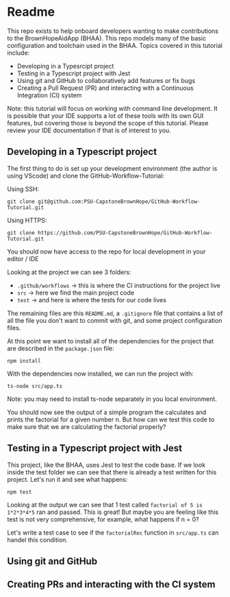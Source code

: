 # Readme

This repo exists to help onboard developers wanting to make contributions to the BrownHopeAidApp (BHAA). This repo models many of the basic configuration and toolchain used in the BHAA. Topics covered in this tutorial include:

- Developing in a Typesrcipt project
- Testing in a Typescript project with Jest
- Using git and GitHub to collaboratively add features or fix bugs
- Creating a Pull Request (PR) and interacting with a Continuous Integration (CI) system

Note: this tutorial will focus on working with command line development. It is possible that your IDE supports a lot of these tools with its own GUI features, but covering those is beyond the scope of this tutorial. Please review your IDE documentation if that is of interest to you. 
  
## Developing in a Typescript project

The first thing to do is set up your development environment (the author is using VScode) and clone the GitHub-Workflow-Tutorial:

Using SSH:
```
git clone git@github.com:PSU-CapstoneBrownHope/GitHub-Workflow-Tutorial.git
```
Using HTTPS:
```
git clone https://github.com/PSU-CapstoneBrownHope/GitHub-Workflow-Tutorial.git
```

You should now have access to the repo for local development in your editor / IDE

Looking at the project we can see 3 folders:
  - ```.github/workflows``` -> this is where the CI instructions for the project live
  - ```src``` -> here we find the main project code
  - ```test``` -> and here is where the tests for our code lives
  
The remaining files are this ```README.md```, a ```.gitignore``` file that contains a list of all the file you don't want to commit with git, and some project configuration files.

At this point we want to install all of the dependencies for the project that are described in the ```package.json``` file:

```
npm install
```

With the dependencies now installed, we can run the project with:

```
ts-node src/app.ts
```

Note: you may need to install ts-node separately in you local environment.

You should now see the output of a simple program the calculates and prints the factorial for a given number n. But how can we test this code to make sure that we are calculating the factorial properly?

## Testing in a Typescript project with Jest

This project, like the BHAA, uses Jest to test the code base. If we look inside the test folder we can see that there is already a test written for this project. Let's run it and see what happens:

```
npm test
```

Looking at the output we can see that 1 test called ```factorial of 5 is 1*2*3*4*5``` ran and passed. This is great! But maybe you are feeling like this test is not very comprehensive, for example, what happens if n = 0?

Let's write a test case to see if the ```factorialRec``` function in ```src/app.ts``` can handel this condition.

## Using git and GitHub

## Creating PRs and interacting with the CI system

